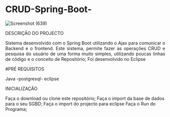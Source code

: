 # CRUD-Spring-Boot-


![Screenshot (639)](https://user-images.githubusercontent.com/36881559/151564955-e340447b-bbe6-4f74-91ba-4cd1d0907471.png)


DESCRIÇÃO DO PROJECTO

<p align="justify">Sistema desenvolvido com o Spring Boot utilizando o Ajax para comunicar o Backend e o frontend. 
Este sistema, permite fazer as operações CRUD e pesquisa do usuário de uma forma muito simples, utilizando poucas linhas de código e o conceito de Repositório;
Foi desenvolvido no Eclipse</p>

#PRÉ REQUISITOS

Java -postgresql- eclipse


INICIALIZAÇÃO

Faça o download ou clone este repositório;
Faça o import da base de dados para o seu SGBD;
Faça o import do projecto para eclipse
Faça o Run do Programa;
